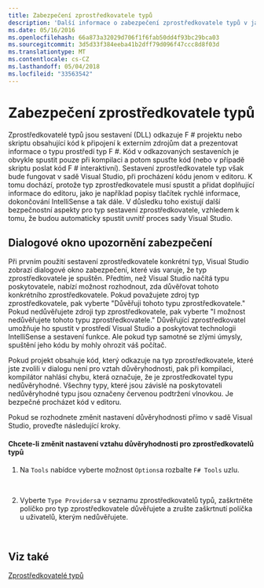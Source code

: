 ```yaml
---
title: Zabezpečení zprostředkovatele typů
description: 'Další informace o zabezpečení zprostředkovatele typů v jazyce F #, včetně toho, jak chcete-li změnit nastavení vztahu důvěryhodnosti pro zprostředkovatele typů.'
ms.date: 05/16/2016
ms.openlocfilehash: 66a873a32029d706f1f6fab50dd4f93bc29bca03
ms.sourcegitcommit: 3d5d33f384eeba41b2dff79d096f47ccc8d8f03d
ms.translationtype: MT
ms.contentlocale: cs-CZ
ms.lasthandoff: 05/04/2018
ms.locfileid: "33563542"
---
```

# <a name="type-provider-security"></a>Zabezpečení zprostředkovatele typů

Zprostředkovatelé typů jsou sestavení (DLL) odkazuje F # projektu nebo skriptu obsahující kód k připojení k externím zdrojům dat a prezentovat informace o typu prostředí typ F #. Kód v odkazovaných sestaveních je obvykle spustit pouze při kompilaci a potom spusťte kód (nebo v případě skriptu poslat kód F # interaktivní). Sestavení zprostředkovatele typ však bude fungovat v sadě Visual Studio, při procházení kódu jenom v editoru. K tomu dochází, protože typ zprostředkovatele musí spustit a přidat doplňující informace do editoru, jako je například popisy tlačítek rychlé informace, dokončování IntelliSense a tak dále. V důsledku toho existují další bezpečnostní aspekty pro typ sestavení zprostředkovatele, vzhledem k tomu, že budou automaticky spustit uvnitř proces sady Visual Studio.


## <a name="security-warning-dialog"></a>Dialogové okno upozornění zabezpečení
Při prvním použití sestavení zprostředkovatele konkrétní typ, Visual Studio zobrazí dialogové okno zabezpečení, které vás varuje, že typ zprostředkovatele je spuštěn. Předtím, než Visual Studio načítá typu poskytovatele, nabízí možnost rozhodnout, zda důvěřovat tohoto konkrétního zprostředkovatele. Pokud považujete zdroj typ zprostředkovatele, pak vyberte "Důvěřuji tohoto typu zprostředkovatele." Pokud nedůvěřujete zdroji typ zprostředkovatele, pak vyberte "I možnost nedůvěřujete tohoto typu zprostředkovatele." Důvěřující zprostředkovatel umožňuje ho spustit v prostředí Visual Studio a poskytovat technologii IntelliSense a sestavení funkce. Ale pokud typ samotné se zlými úmysly, spuštění jeho kódu by mohly ohrozit váš počítač.

Pokud projekt obsahuje kód, který odkazuje na typ zprostředkovatele, které jste zvolili v dialogu není pro vztah důvěryhodnosti, pak při kompilaci, kompilátor nahlásí chybu, která označuje, že je zprostředkovatel typu nedůvěryhodné. Všechny typy, které jsou závislé na poskytovateli nedůvěryhodné typu jsou označeny červenou podtržení vlnovkou. Je bezpečné procházet kód v editoru.

Pokud se rozhodnete změnit nastavení důvěryhodnosti přímo v sadě Visual Studio, proveďte následující kroky.


#### <a name="to-change-the-trust-settings-for-type-providers"></a>Chcete-li změnit nastavení vztahu důvěryhodnosti pro zprostředkovatelů typů

1. Na `Tools` nabídce vyberte možnost `Options`a rozbalte `F# Tools` uzlu.
<br />

2. Vyberte `Type Providers`a v seznamu zprostředkovatelů typů, zaškrtněte políčko pro typ zprostředkovatele důvěřujete a zrušte zaškrtnutí políčka u uživatelů, kterým nedůvěřujete.
<br />


## <a name="see-also"></a>Viz také
[Zprostředkovatelé typů](index.md)
